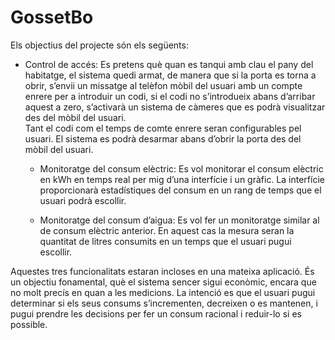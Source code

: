 # GossetBo

Els objectius del projecte són els següents:

* Control de accés: Es pretens què quan es tanqui amb clau el pany del habitatge, el sistema quedi armat, de manera que si la porta es torna a obrir, s’envii un missatge al telèfon mòbil del usuari amb un compte enrere per a introduir un codi, si el codi no s’introdueix abans d’arribar aquest a zero, s’activarà un sistema de càmeres que es podrà visualitzar des del mòbil del usuari.  
      Tant el codi com el temps de comte enrere seran configurables pel usuari. 
      El sistema es podrà desarmar abans d’obrir la porta des del mòbil del usuari.    
      
    * Monitoratge del consum elèctric: Es vol monitorar el consum elèctric en kWh en temps real per mig d’una interfície i un gràfic. La interfície proporcionarà estadístiques del consum en un rang de temps que el usuari podrà escollir.
      
    * Monitoratge del consum d’aigua: Es vol fer un monitoratge similar al de consum elèctric anterior. En aquest cas la mesura seran la quantitat de litres consumits en un temps que el usuari pugui escollir.

Aquestes tres funcionalitats estaran incloses en una mateixa aplicació. 
És un objectiu fonamental, què el sistema sencer sigui econòmic, encara que no molt precís en quan a les medicions. La intenció es que el usuari pugui determinar si els seus consums s’incrementen, decreixen o es mantenen, i pugui prendre les decisions per fer un consum racional i reduir-lo si es possible.
